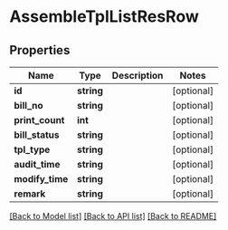 # AssembleTplListResRow

## Properties
Name | Type | Description | Notes
------------ | ------------- | ------------- | -------------
**id** | **string** |  | [optional] 
**bill_no** | **string** |  | [optional] 
**print_count** | **int** |  | [optional] 
**bill_status** | **string** |  | [optional] 
**tpl_type** | **string** |  | [optional] 
**audit_time** | **string** |  | [optional] 
**modify_time** | **string** |  | [optional] 
**remark** | **string** |  | [optional] 

[[Back to Model list]](../README.md#documentation-for-models) [[Back to API list]](../README.md#documentation-for-api-endpoints) [[Back to README]](../README.md)


